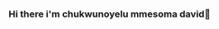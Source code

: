 ### Hi there i'm chukwunoyelu mmesoma david👋

<!--
**Chukwunoyelummesomadavid/chukwunoyelummesomadavid** is a ✨ _special_ ✨ repository because its `README.md` (this file) appears on your GitHub profile.

Here are some ideas to get you started:

- 🔭 I’m currently working on 
- 🌱 I’m currently learning solidity(ehereum smart contract)
- 👯 I’m looking to collaborate on Facebook
- 🤔 I’m looking for help with scripting
- 💬 Ask me about any tech related stuff
- 📫 How to reach me: facebook:meso david
- 😄 Pronouns: He/His.
- ⚡ Fun fact: i love coding, playing video games and hanging out with the family
-->

